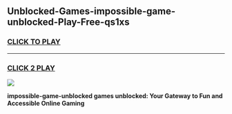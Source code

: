 
## Unblocked-Games-impossible-game-unblocked-Play-Free-qs1xs
<h3>
<a href="https://premium76.site?title=impossible-game-unblocked&ref=10A">CLICK TO PLAY</a></h3>
<hr>

<h3>
<a href="https://premium76.site?title=impossible-game-unblocked&ref=10A">CLICK 2 PLAY</a>
  
</h3>

<a href="https://premium76.site?title=impossible-game-unblocked&ref=10A"><img src="https://clearcache.store/games.png"></a>


**impossible-game-unblocked games unblocked: Your Gateway to Fun and Accessible Online Gaming**
